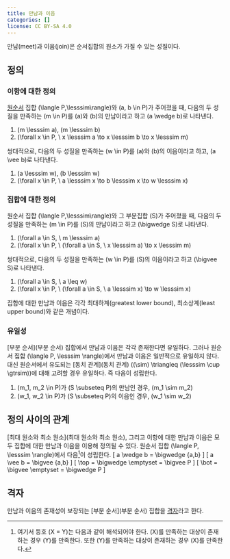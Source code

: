 ```yaml
---
title: 만남과 이음
categories: []
license: CC BY-SA 4.0
---
```


만남(meet)과 이음(join)은 순서집합의 원소가 가질 수 있는 성질이다.

## 정의
### 이항에 대한 정의
[원순서](원순서) 집합 \(\langle P,\lesssim\rangle\)와 \(a, b \in P\)가 주어졌을 때,
다음의 두 성질을 만족하는 \(m \in P\)를 \(a\)와 \(b\)의 만남이라고 하고 \(a \wedge b\)로 나타낸다.

1. \(m \lesssim a\), \(m \lesssim b\)
2. \(\forall x \in P, \ x \lesssim a \to x \lesssim b \to x \lesssim m\)

쌍대적으로, 다음의 두 성질을 만족하는 \(w \in P\)를 \(a\)와 \(b\)의 이음이라고 하고, \(a \vee b\)로 나타낸다.

1. \(a \lesssim w\), \(b \lesssim w\)
2. \(\forall x \in P, \ a \lesssim x \to b \lesssim x \to w \lesssim x\)

### 집합에 대한 정의
원순서 집합 \(\langle P,\lesssim\rangle\)와 그 부분집합 \(S\)가 주어졌을 때,
다음의 두 성질을 만족하는 \(m \in P\)를 \(S\)의 만남이라고 하고 \(\bigwedge S\)로 나타낸다.

1. \(\forall a \in S, \ m \lesssim a\)
2. \(\forall x \in P, \ (\forall a \in S, \ x \lesssim a) \to x \lesssim m\)

쌍대적으로, 다음의 두 성질을 만족하는 \(w \in P\)를 \(S\)의 이음이라고 하고 \(\bigvee S\)로 나타낸다.

1. \(\forall a \in S, \ a \leq w\)
2. \(\forall x \in P, \ (\forall a \in S, \ a \lesssim x) \to w \lesssim x\)

집합에 대한 만남과 이음은 각각 최대하계(greatest lower bound), 최소상계(least upper bound)와 같은 개념이다.

### 유일성
[부분 순서](부분 순서) 집합에서 만남과 이음은 각각 존재한다면 유일하다.
그러나 원순서 집합 \(\langle P, \lesssim \rangle\)에서 만남과 이음은 일반적으로 유일하지 않다.
대신 원순서에서 유도되는 [동치 관계](동치 관계) \((\sim) \triangleq (\lesssim \cup \gtrsim)\)에 대해 고려할 경우 유일하다.
즉 다음이 성립한다.

1. \(m_1, m_2 \in P\)가 \(S \subseteq P\)의 만남인 경우, \(m_1 \sim m_2\)
2. \(w_1, w_2 \in P\)가 \(S \subseteq P\)의 이음인 경우, \(w_1 \sim w_2\)

## 정의 사이의 관계
[최대 원소와 최소 원소](최대 원소와 최소 원소), 그리고 이항에 대한 만남과 이음은 모두 집합에 대한 만남과 이음을 이용해 정의될 수 있다.
원순서 집합 \(\langle P, \lesssim \rangle\)에서 다음[^1]이 성립한다.
\[ a \wedge b = \bigwedge \{a,b\} \]
\[ a \vee b = \bigvee \{a,b\} \]
\[ \top = \bigwedge \emptyset = \bigvee P \]
\[ \bot = \bigvee \emptyset = \bigwedge P \]

[^1]: 여기서 등호 \(X = Y\)는 다음과 같이 해석되어야 한다. \(X\)를 만족하는 대상이 존재하는 경우 \(Y\)를 만족한다. 또한 \(Y\)를 만족하는 대상이 존재하는 경우 \(X\)를 만족한다.

## 격자
만남과 이음의 존재성이 보장되는 [부분 순서](부분 순서) 집합을 [격자](격자)라고 한다.
